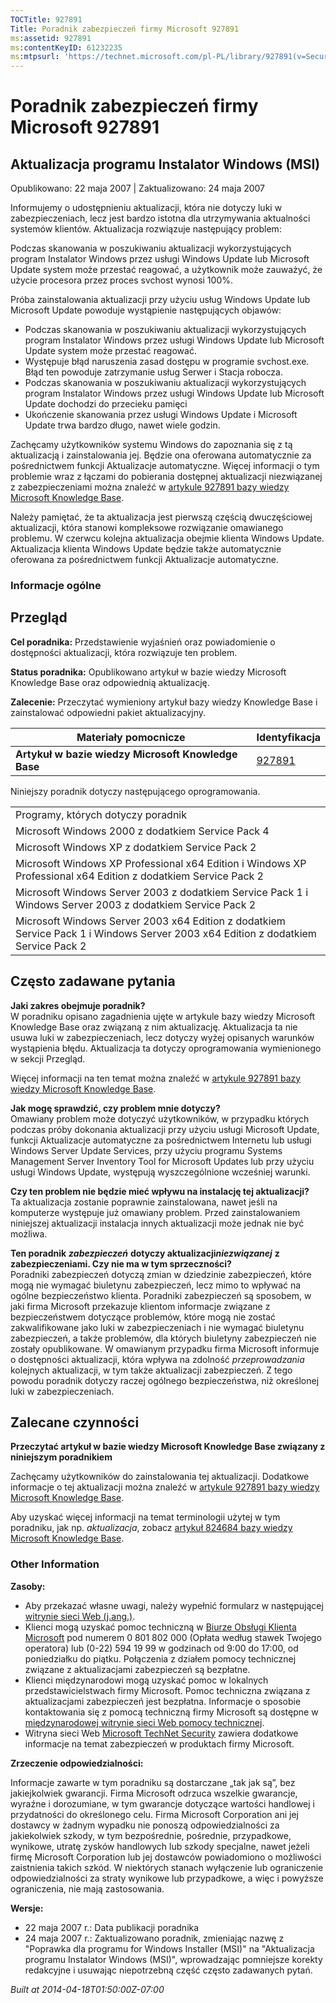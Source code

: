```yaml
---
TOCTitle: 927891
Title: Poradnik zabezpieczeń firmy Microsoft 927891
ms:assetid: 927891
ms:contentKeyID: 61232235
ms:mtpsurl: 'https://technet.microsoft.com/pl-PL/library/927891(v=Security.10)'
---
```


Poradnik zabezpieczeń firmy Microsoft 927891
============================================

Aktualizacja programu Instalator Windows (MSI)
----------------------------------------------

Opublikowano: 22 maja 2007 | Zaktualizowano: 24 maja 2007

Informujemy o udostępnieniu aktualizacji, która nie dotyczy luki w zabezpieczeniach, lecz jest bardzo istotna dla utrzymywania aktualności systemów klientów. Aktualizacja rozwiązuje następujący problem:

Podczas skanowania w poszukiwaniu aktualizacji wykorzystujących program Instalator Windows przez usługi Windows Update lub Microsoft Update system może przestać reagować, a użytkownik może zauważyć, że użycie procesora przez proces svchost wynosi 100%.

Próba zainstalowania aktualizacji przy użyciu usług Windows Update lub Microsoft Update powoduje wystąpienie następujących objawów:

-   Podczas skanowania w poszukiwaniu aktualizacji wykorzystujących program Instalator Windows przez usługi Windows Update lub Microsoft Update system może przestać reagować.  
-   Występuje błąd naruszenia zasad dostępu w programie svchost.exe. Błąd ten powoduje zatrzymanie usług Serwer i Stacja robocza.  
-   Podczas skanowania w poszukiwaniu aktualizacji wykorzystujących program Instalator Windows przez usługi Windows Update lub Microsoft Update dochodzi do przecieku pamięci  
-   Ukończenie skanowania przez usługi Windows Update i Microsoft Update trwa bardzo długo, nawet wiele godzin.  

Zachęcamy użytkowników systemu Windows do zapoznania się z tą aktualizacją i zainstalowania jej. Będzie ona oferowana automatycznie za pośrednictwem funkcji Aktualizacje automatyczne. Więcej informacji o tym problemie wraz z łączami do pobierania dostępnej aktualizacji niezwiązanej z zabezpieczeniami można znaleźć w [artykule 927891 bazy wiedzy Microsoft Knowledge Base](http://support.microsoft.com/kb/927891).

Należy pamiętać, że ta aktualizacja jest pierwszą częścią dwuczęściowej aktualizacji, która stanowi kompleksowe rozwiązanie omawianego problemu. W czerwcu kolejna aktualizacja obejmie klienta Windows Update. Aktualizacja klienta Windows Update będzie także automatycznie oferowana za pośrednictwem funkcji Aktualizacje automatyczne.

### Informacje ogólne

Przegląd
--------

**Cel poradnika:** Przedstawienie wyjaśnień oraz powiadomienie o dostępności aktualizacji, która rozwiązuje ten problem.

**Status poradnika:** Opublikowano artykuł w bazie wiedzy Microsoft Knowledge Base oraz odpowiednią aktualizację.

**Zalecenie:** Przeczytać wymieniony artykuł bazy wiedzy Knowledge Base i zainstalować odpowiedni pakiet aktualizacyjny.

| Materiały pomocnicze                                | Identyfikacja                                    |
|-----------------------------------------------------|--------------------------------------------------|
| **Artykuł w bazie wiedzy Microsoft Knowledge Base** | [927891](http://support.microsoft.com/kb/927891) |

Niniejszy poradnik dotyczy następującego oprogramowania.

|                                                                                                                                   |
|-----------------------------------------------------------------------------------------------------------------------------------|
| Programy, których dotyczy poradnik                                                                                                |
| Microsoft Windows 2000 z dodatkiem Service Pack 4                                                                                 |
| Microsoft Windows XP z dodatkiem Service Pack 2                                                                                   |
| Microsoft Windows XP Professional x64 Edition i Windows XP Professional x64 Edition z dodatkiem Service Pack 2                    |
| Microsoft Windows Server 2003 z dodatkiem Service Pack 1 i Windows Server 2003 z dodatkiem Service Pack 2                         |
| Microsoft Windows Server 2003 x64 Edition z dodatkiem Service Pack 1 i Windows Server 2003 x64 Edition z dodatkiem Service Pack 2 |

Często zadawane pytania
-----------------------

**Jaki zakres obejmuje poradnik?**  
W poradniku opisano zagadnienia ujęte w artykule bazy wiedzy Microsoft Knowledge Base oraz związaną z nim aktualizację. Aktualizacja ta nie usuwa luki w zabezpieczeniach, lecz dotyczy wyżej opisanych warunków wystąpienia błędu. Aktualizacja ta dotyczy oprogramowania wymienionego w sekcji Przegląd.

Więcej informacji na ten temat można znaleźć w [artykule 927891 bazy wiedzy Microsoft Knowledge Base](http://support.microsoft.com/kb/927891).

**Jak mogę sprawdzić, czy problem mnie dotyczy?**  
Omawiany problem może dotyczyć użytkowników, w przypadku których podczas próby dokonania aktualizacji przy użyciu usługi Microsoft Update, funkcji Aktualizacje automatyczne za pośrednictwem Internetu lub usługi Windows Server Update Services, przy użyciu programu Systems Management Server Inventory Tool for Microsoft Updates lub przy użyciu usługi Windows Update, występują wyszczególnione wcześniej warunki.

**Czy ten problem nie będzie mieć wpływu na instalację tej aktualizacji?**  
Ta aktualizacja zostanie poprawnie zainstalowana, nawet jeśli na komputerze występuje już omawiany problem. Przed zainstalowaniem niniejszej aktualizacji instalacja innych aktualizacji może jednak nie być możliwa.

**Ten poradnik** ***zabezpieczeń*** **dotyczy aktualizacji*niezwiązanej*** **z zabezpieczeniami. Czy nie ma w tym sprzeczności?**  
Poradniki zabezpieczeń dotyczą zmian w dziedzinie zabezpieczeń, które mogą nie wymagać biuletynu zabezpieczeń, lecz mimo to wpływać na ogólne bezpieczeństwo klienta. Poradniki zabezpieczeń są sposobem, w jaki firma Microsoft przekazuje klientom informacje związane z bezpieczeństwem dotyczące problemów, które mogą nie zostać zakwalifikowane jako luki w zabezpieczeniach i nie wymagać biuletynu zabezpieczeń, a także problemów, dla których biuletyny zabezpieczeń nie zostały opublikowane. W omawianym przypadku firma Microsoft informuje o dostępności aktualizacji, która wpływa na zdolność *przeprowadzania* kolejnych aktualizacji, w tym także aktualizacji zabezpieczeń. Z tego powodu poradnik dotyczy raczej ogólnego bezpieczeństwa, niż określonej luki w zabezpieczeniach.

Zalecane czynności
------------------

**Przeczytać artykuł w bazie wiedzy Microsoft Knowledge Base związany z niniejszym poradnikiem**

Zachęcamy użytkowników do zainstalowania tej aktualizacji. Dodatkowe informacje o tej aktualizacji można znaleźć w [artykule 927891 bazy wiedzy Microsoft Knowledge Base](http://support.microsoft.com/kb/927891).

Aby uzyskać więcej informacji na temat terminologii użytej w tym poradniku, jak np. *aktualizacja*, zobacz [artykuł 824684 bazy wiedzy Microsoft Knowledge Base](http://support.microsoft.com/kb/824684).

### Other Information

**Zasoby:**

-   Aby przekazać własne uwagi, należy wypełnić formularz w następującej [witrynie sieci Web (j.ang.)](https://support.microsoft.com/common/survey.aspx?scid=sw;en;1257&amp;showpage=1&amp;ws=technet&amp;sd=tech).  
-   Klienci mogą uzyskać pomoc techniczną w [Biurze Obsługi Klienta Microsoft](http://support.microsoft.com/contactus/?ws=support) pod numerem 0 801 802 000 (Opłata według stawek Twojego operatora) lub (0-22) 594 19 99 w godzinach od 9:00 do 17:00, od poniedziałku do piątku. Połączenia z działem pomocy technicznej związane z aktualizacjami zabezpieczeń są bezpłatne.  
-   Klienci międzynarodowi mogą uzyskać pomoc w lokalnych przedstawicielstwach firmy Microsoft. Pomoc techniczna związana z aktualizacjami zabezpieczeń jest bezpłatna. Informacje o sposobie kontaktowania się z pomocą techniczną firmy Microsoft są dostępne w [międzynarodowej witrynie sieci Web pomocy technicznej](http://go.microsoft.com/fwlink/?linkid=21155).  
-   Witryna sieci Web [Microsoft TechNet Security](http://www.microsoft.com/poland/technet/security/) zawiera dodatkowe informacje na temat zabezpieczeń w produktach firmy Microsoft.  

**Zrzeczenie odpowiedzialności:**

Informacje zawarte w tym poradniku są dostarczane „tak jak są”, bez jakiejkolwiek gwarancji. Firma Microsoft odrzuca wszelkie gwarancje, wyraźne i dorozumiane, w tym gwarancje dotyczące wartości handlowej i przydatności do określonego celu. Firma Microsoft Corporation ani jej dostawcy w żadnym wypadku nie ponoszą odpowiedzialności za jakiekolwiek szkody, w tym bezpośrednie, pośrednie, przypadkowe, wynikowe, utratę zysków handlowych lub szkody specjalne, nawet jeżeli firmę Microsoft Corporation lub jej dostawców powiadomiono o możliwości zaistnienia takich szkód. W niektórych stanach wyłączenie lub ograniczenie odpowiedzialności za straty wynikowe lub przypadkowe, a więc i powyższe ograniczenia, nie mają zastosowania.

**Wersje:**

-   22 maja 2007 r.: Data publikacji poradnika  
-   24 maja 2007 r.: Zaktualizowano poradnik, zmieniając nazwę z "Poprawka dla programu for Windows Installer (MSI)" na "Aktualizacja programu Instalator Windows (MSI)", wprowadzając pomniejsze korekty redakcyjne i usuwając niepotrzebną część często zadawanych pytań.  

*Built at 2014-04-18T01:50:00Z-07:00*
